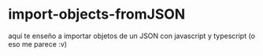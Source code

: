 # import-objects-fromJSON
aquí te enseño a importar objetos de un JSON con javascript y typescript (o eso me parece :v)
